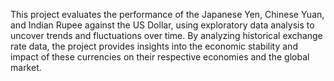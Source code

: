 This project evaluates the performance of the Japanese Yen, Chinese Yuan, and Indian Rupee against the US Dollar, using exploratory data analysis to uncover trends and fluctuations over time. By analyzing historical exchange rate data, the project provides insights into the economic stability and impact of these currencies on their respective economies and the global market.
